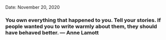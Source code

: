 
Date: November 20, 2020

### You own everything that happened to you. Tell your stories. If people wanted you to write warmly about them, they should have behaved better. — Anne Lamott
